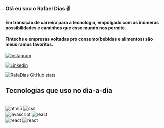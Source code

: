 ### Olá eu sou o Rafael Dias ✌️

#### Em transição de carreira para a tecnologia, empolgado com as inúmeras possibilidades e caminhos que esse mundo nos permite.

#### Fintechs e empresas voltadas pro consumo(bebidas e alimentos) são meus ramos favoritos. 

[![Instagram](https://img.shields.io/badge/Instagram-E4405F?style=for-the-badge&logo=instagram&logoColor=white)](https://instagram.com/rafael_moraes_88)

[![Linkedin](https://img.shields.io/badge/LinkedIn-0077B5?style=for-the-badge&logo=linkedin&logoColor=white)](https://linkedin.com/in/rafaelmdias88/)

![RafaDias GitHub stats](https://github-readme-stats.vercel.app/api?username=RafaelMoraesDias&show_icons=true&theme=radical)

## Tecnologias que uso no dia-a-dia
<div style="display: inline_block"><br/>
<img align="center" alt="html5" src="https://img.shields.io/badge/HTML5-E34F26?style=for-the-badge&logo=html5&logoColor=white">
<img align="center" alt="css" src="https://img.shields.io/badge/CSS3-1572B6?style=for-the-badge&logo=css3&logoColor=white"><br/>
<img align="center" alt="javascript" src="https://img.shields.io/badge/JavaScript-F7DF1E?style=for-the-badge&logo=javascript&logoColor=black">
<img align="center" alt="react" src="https://img.shields.io/badge/React-20232A?style=for-the-badge&logo=react&logoColor=61DAFB"><br/> 
<img align="center" alt="react" src="https://img.shields.io/badge/MySQL-005C84?style=for-the-badge&logo=mysql&logoColor=white">
<img align="center" alt="react" src="https://img.shields.io/badge/Express.js-404D59?style=for-the-badge">
</div>
